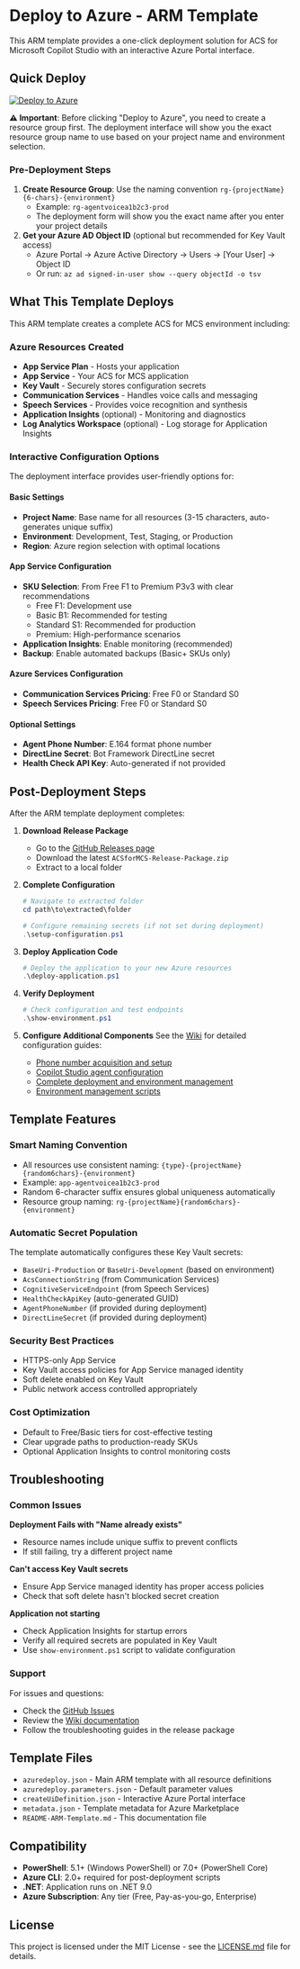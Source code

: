 # Deploy to Azure - ARM Template

This ARM template provides a one-click deployment solution for ACS for Microsoft Copilot Studio with an interactive Azure Portal interface.

## Quick Deploy

[![Deploy to Azure](https://aka.ms/deploytoazurebutton)](https://portal.azure.com/#create/Microsoft.Template/uri/https%3A%2F%2Fraw.githubusercontent.com%2Fholgerimbery%2FACSforMCS%2Fdeplyonazurebutton%2Fazuredeploy.json/createUIDefinitionUri/https%3A%2F%2Fraw.githubusercontent.com%2Fholgerimbery%2FACSforMCS%2Fdeplyonazurebutton%2FcreateUiDefinition.json)

**⚠️ Important**: Before clicking "Deploy to Azure", you need to create a resource group first. The deployment interface will show you the exact resource group name to use based on your project name and environment selection.

### Pre-Deployment Steps
1. **Create Resource Group**: Use the naming convention `rg-{projectName}{6-chars}-{environment}`
   - Example: `rg-agentvoicea1b2c3-prod`
   - The deployment form will show you the exact name after you enter your project details
2. **Get your Azure AD Object ID** (optional but recommended for Key Vault access)
   - Azure Portal → Azure Active Directory → Users → [Your User] → Object ID
   - Or run: `az ad signed-in-user show --query objectId -o tsv`

## What This Template Deploys

This ARM template creates a complete ACS for MCS environment including:

### Azure Resources Created
- **App Service Plan** - Hosts your application
- **App Service** - Your ACS for MCS application
- **Key Vault** - Securely stores configuration secrets
- **Communication Services** - Handles voice calls and messaging
- **Speech Services** - Provides voice recognition and synthesis
- **Application Insights** (optional) - Monitoring and diagnostics
- **Log Analytics Workspace** (optional) - Log storage for Application Insights

### Interactive Configuration Options

The deployment interface provides user-friendly options for:

#### Basic Settings
- **Project Name**: Base name for all resources (3-15 characters, auto-generates unique suffix)
- **Environment**: Development, Test, Staging, or Production
- **Region**: Azure region selection with optimal locations

#### App Service Configuration
- **SKU Selection**: From Free F1 to Premium P3v3 with clear recommendations
  - Free F1: Development use
  - Basic B1: Recommended for testing
  - Standard S1: Recommended for production
  - Premium: High-performance scenarios
- **Application Insights**: Enable monitoring (recommended)
- **Backup**: Enable automated backups (Basic+ SKUs only)

#### Azure Services Configuration
- **Communication Services Pricing**: Free F0 or Standard S0
- **Speech Services Pricing**: Free F0 or Standard S0

#### Optional Settings
- **Agent Phone Number**: E.164 format phone number
- **DirectLine Secret**: Bot Framework DirectLine secret
- **Health Check API Key**: Auto-generated if not provided

## Post-Deployment Steps

After the ARM template deployment completes:

1. **Download Release Package**
   - Go to the [GitHub Releases page](https://github.com/holgerimbery/ACSforMCS/releases)
   - Download the latest `ACSforMCS-Release-Package.zip`
   - Extract to a local folder

2. **Complete Configuration**
   ```powershell
   # Navigate to extracted folder
   cd path\to\extracted\folder
   
   # Configure remaining secrets (if not set during deployment)
   .\setup-configuration.ps1
   ```

3. **Deploy Application Code**
   ```powershell
   # Deploy the application to your new Azure resources
   .\deploy-application.ps1
   ```

4. **Verify Deployment**
   ```powershell
   # Check configuration and test endpoints
   .\show-environment.ps1
   ```

5. **Configure Additional Components**
   See the [Wiki](https://github.com/holgerimbery/ACSforMCS/wiki) for detailed configuration guides:
   - [Phone number acquisition and setup](https://github.com/holgerimbery/ACSforMCS/wiki/Prerequisites-and-Setup#3-azure-communication-services-acs)
   - [Copilot Studio agent configuration](https://github.com/holgerimbery/ACSforMCS/wiki/Prerequisites-and-Setup#5-microsoft-copilot-studio)
   - [Complete deployment and environment management](https://github.com/holgerimbery/ACSforMCS/wiki/Azure-Web-App-Deployment)
   - [Environment management scripts](https://github.com/holgerimbery/ACSforMCS/wiki/Environment-Management-Scripts)

## Template Features

### Smart Naming Convention
- All resources use consistent naming: `{type}-{projectName}{random6chars}-{environment}`
- Example: `app-agentvoicea1b2c3-prod`
- Random 6-character suffix ensures global uniqueness automatically
- Resource group naming: `rg-{projectName}{random6chars}-{environment}`

### Automatic Secret Population
The template automatically configures these Key Vault secrets:
- `BaseUri-Production` or `BaseUri-Development` (based on environment)
- `AcsConnectionString` (from Communication Services)
- `CognitiveServiceEndpoint` (from Speech Services)
- `HealthCheckApiKey` (auto-generated GUID)
- `AgentPhoneNumber` (if provided during deployment)
- `DirectLineSecret` (if provided during deployment)

### Security Best Practices
- HTTPS-only App Service
- Key Vault access policies for App Service managed identity
- Soft delete enabled on Key Vault
- Public network access controlled appropriately

### Cost Optimization
- Default to Free/Basic tiers for cost-effective testing
- Clear upgrade paths to production-ready SKUs
- Optional Application Insights to control monitoring costs

## Troubleshooting

### Common Issues

**Deployment Fails with "Name already exists"**
- Resource names include unique suffix to prevent conflicts
- If still failing, try a different project name

**Can't access Key Vault secrets**
- Ensure App Service managed identity has proper access policies
- Check that soft delete hasn't blocked secret creation

**Application not starting**
- Check Application Insights for startup errors
- Verify all required secrets are populated in Key Vault
- Use `show-environment.ps1` script to validate configuration

### Support

For issues and questions:
- Check the [GitHub Issues](https://github.com/holgerimbery/ACSforMCS/issues)
- Review the [Wiki documentation](https://github.com/holgerimbery/ACSforMCS/wiki)
- Follow the troubleshooting guides in the release package

## Template Files

- `azuredeploy.json` - Main ARM template with all resource definitions
- `azuredeploy.parameters.json` - Default parameter values
- `createUiDefinition.json` - Interactive Azure Portal interface
- `metadata.json` - Template metadata for Azure Marketplace
- `README-ARM-Template.md` - This documentation file

## Compatibility

- **PowerShell**: 5.1+ (Windows PowerShell) or 7.0+ (PowerShell Core)
- **Azure CLI**: 2.0+ required for post-deployment scripts
- **.NET**: Application runs on .NET 9.0
- **Azure Subscription**: Any tier (Free, Pay-as-you-go, Enterprise)

## License

This project is licensed under the MIT License - see the [LICENSE.md](LICENSE.md) file for details.